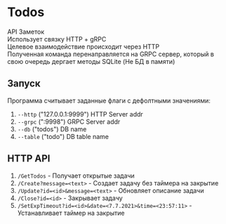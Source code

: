 # Todos
API Заметок <br>
Использует связку HTTP + gRPC
<br>
Целевое взаимодействие происходит через HTTP
<br>
Полученная команда перенаправляется на GRPC сервер, который в свою очередь дергает методы SQLite (Не БД в памяти)

## Запуск
Программа считывает заданные флаги с дефолтными значениями:<br>
1. `--http` ("127.0.0.1:9999") HTTP Server addr<br>
2. `--grpc` (":9998") GRPC Server addr<br>
3. `--db` ("todos") DB name<br>
4. `--table` ("todo") DB table name<br>

## HTTP API
1. `/GetTodos` - Получает открытые задачи <br>
2. `/Create?message=<text>` - Создает задачу без таймера на закрытие <br>
3. `/Update?id=<id>&message=<text>` - Обновляет описание задачи <br>
4. `/Close?id=<id>` - Закрывает задачу <br>
5. `/SetExpTimeout?id=<id>&date=<7.7.2021>&time=<23:57:11>` - Устанавливает таймер на закрытие